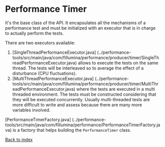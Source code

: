 # Performance Timer

It's the base class of the API. It encapsulates all the mechanisms of a
performance test and must be initialized with an executor that is in charge
to actually perform the tests.

There are two executors available:

1)  [SingleThreadPerformanceExecutor.java]
    (../performance-tools/src/main/java/com/fillumina/performance/producer/timer/SingleThreadPerformanceExecutor.java)
    allows to execute the tests on the same thread. The tests will be interleaved
    so to average the effect of a disturbance (CPU fluctuations).
2)  [MultiThreadPerformanceExecutor.java]
    (../performance-tools/src/main/java/com/fillumina/performance/producer/timer/MultiThreadPerformanceExecutor.java)
    where the tests are executed in a multi threaded environment. The tests must be
    constructed considering that they will be executed concurrently. Usually
    multi-threaded tests are more difficult to write and assess because there are
    many more variables involved.

[PerformanceTimerFactory.java]
(../performance-tools/src/main/java/com/fillumina/performance/PerformanceTimerFactory.java)
is a factory that helps building the `PerformanceTimer` class.

[Back to index](documentation_index.md)